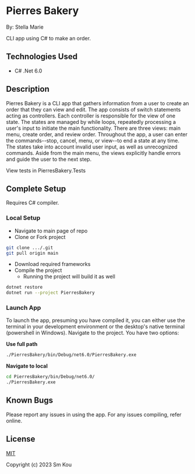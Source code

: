 # Pierres Bakery

By: Stella Marie

CLI app using C# to make an order.

## **Technologies Used**

- C# .Net 6.0

## **Description**

Pierres Bakery is a CLI app that gathers information from a user to create an order that they can view and edit. The app consists of switch statements acting as controllers. Each controller is responsible for the view of one state. The states are managed by while loops, repeatedly processing a user's input to initiate the main functionality. There are three views: main menu, create order, and review order. Throughout the app, a user can enter the commands--stop, cancel, menu, or view--to end a state at any time. The states take into account invalid user input, as well as unrecognized commands. Aside from the main menu, the views explicitly handle errors and guide the user to the next step.

View tests in PierresBakery.Tests

## **Complete Setup**

Requires C# compiler.

### **Local Setup**

- Navigate to main page of repo
- Clone or Fork project

```bash
git clone .../.git
git pull origin main
```

- Download required frameworks
- Compile the project
  - Running the project will build it as well

```bash
dotnet restore
dotnet run --project PierresBakery
```

### **Launch App**

To launch the app, presuming you have compiled it, you can either use the terminal in your development environment or the desktop's native terminal (powershell in Windows). Navigate to the project. You have two options:

**Use full path**

```bash
./PierresBakery/bin/Debug/net6.0/PierresBakery.exe
```

**Navigate to local**

```bash
cd PierresBakery/bin/Debug/net6.0/
./PierresBakery.exe
```

## **Known Bugs**

Please report any issues in using the app. For any issues compiling, refer online. 

## **License**

[MIT](https://choosealicense.com/licenses/mit/)

Copyright (c) 2023 Sm Kou
